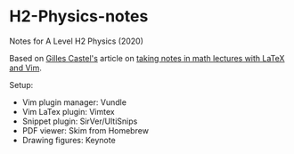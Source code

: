 # H2-Physics-notes
Notes for A Level H2 Physics (2020)

Based on [Gilles Castel's][1] article on [taking notes in math lectures with LaTeX and Vim][2]. 

Setup:
- Vim plugin manager: Vundle <br>
- Vim LaTex plugin: Vimtex
- Snippet plugin: SirVer/UltiSnips
- PDF viewer: Skim from Homebrew
- Drawing figures: Keynote 



[1]: https://castel.dev
[2]: https://castel.dev/post/lecture-notes-1/
